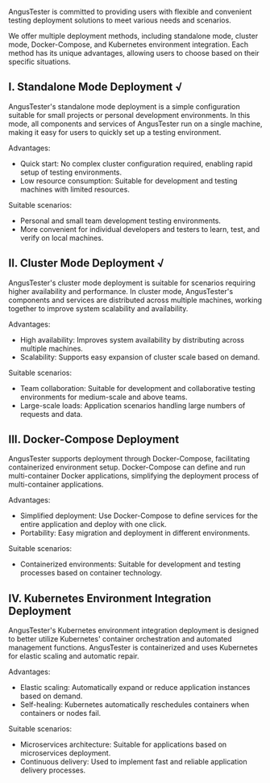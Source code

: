 [//]: # (Deployment Methods)

[//]: # (=====)

AngusTester is committed to providing users with flexible and convenient testing deployment solutions to meet various needs and scenarios.

We offer multiple deployment methods, including standalone mode, cluster mode, Docker-Compose, and Kubernetes environment integration. Each method has its unique advantages, allowing users to choose based on their specific situations.

## I. Standalone Mode Deployment √

AngusTester's standalone mode deployment is a simple configuration suitable for small projects or personal development environments. In this mode, all components and services of AngusTester run on a single machine, making it easy for users to quickly set up a testing environment.

Advantages:

- Quick start: No complex cluster configuration required, enabling rapid setup of testing environments.
- Low resource consumption: Suitable for development and testing machines with limited resources.

Suitable scenarios:

- Personal and small team development testing environments.
- More convenient for individual developers and testers to learn, test, and verify on local machines.

## II. Cluster Mode Deployment √

AngusTester's cluster mode deployment is suitable for scenarios requiring higher availability and performance. In cluster mode, AngusTester's components and services are distributed across multiple machines, working together to improve system scalability and availability.

Advantages:

- High availability: Improves system availability by distributing across multiple machines.
- Scalability: Supports easy expansion of cluster scale based on demand.

Suitable scenarios:

- Team collaboration: Suitable for development and collaborative testing environments for medium-scale and above teams.
- Large-scale loads: Application scenarios handling large numbers of requests and data.

## III. Docker-Compose Deployment

AngusTester supports deployment through Docker-Compose, facilitating containerized environment setup. Docker-Compose can define and run multi-container Docker applications, simplifying the deployment process of multi-container applications.

Advantages:

- Simplified deployment: Use Docker-Compose to define services for the entire application and deploy with one click.
- Portability: Easy migration and deployment in different environments.

Suitable scenarios:

- Containerized environments: Suitable for development and testing processes based on container technology.

## IV. Kubernetes Environment Integration Deployment

AngusTester's Kubernetes environment integration deployment is designed to better utilize Kubernetes' container orchestration and automated management functions. AngusTester is containerized and uses Kubernetes for elastic scaling and automatic repair.

Advantages:

- Elastic scaling: Automatically expand or reduce application instances based on demand.
- Self-healing: Kubernetes automatically reschedules containers when containers or nodes fail.

Suitable scenarios:

- Microservices architecture: Suitable for applications based on microservices deployment.
- Continuous delivery: Used to implement fast and reliable application delivery processes.
